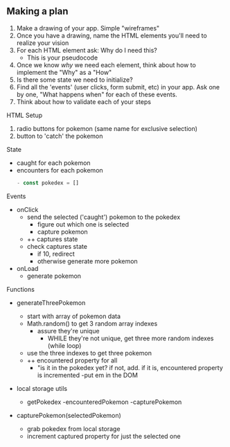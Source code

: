 ## Making a plan
1) Make a drawing of your app. Simple "wireframes"
2) Once you have a drawing, name the HTML elements you'll need to realize your vision
3) For each HTML element ask: Why do I need this?
    - This is your pseudocode
4) Once we know _why_ we need each element, think about how to implement the "Why" as a "How"
5) Is there some state we need to initialize?
6) Find all the 'events' (user clicks, form submit, etc) in your app. Ask one by one, "What happens when" for each of these events.
7) Think about how to validate each of your steps


HTML Setup
1. radio buttons for pokemon (same name for exclusive selection)
2. button to 'catch' the pokemon

State
- caught for each pokemon
- encounters for each pokemon
    ```js
    - const pokedex = []
    ```


Events
- onClick
    - send the selected ('caught') pokemon to the pokedex
        - figure out which one is selected
        - capture pokemon
    - ++ captures state
    - check captures state
        - if 10, redirect
        - otherwise generate more pokemon
- onLoad
    - generate pokemon

Functions
- generateThreePokemon
    - start with array of pokemon data
    - Math.random() to get 3 random array indexes
        - assure they're unique
            - WHILE they're not unique, get three more random indexes (while loop)
    - use the three indexes to get three pokemon
    - ++ encountered property for all 
        - "is it in the pokedex yet? if not, add. if it is, encountered property is incremented 
    -put em in the DOM

- local storage utils
    - getPokedex
    -encounteredPokemon
    -capturePokemon

- capturePokemon(selectedPokemon)
    - grab pokedex from local storage 
    - increment captured property for just the selected one
        

